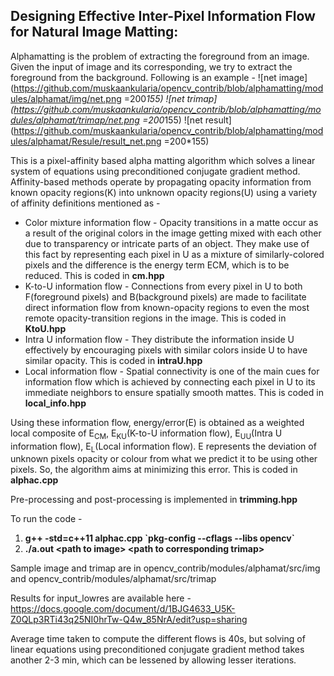 ## Designing Effective Inter-Pixel Information Flow for Natural Image Matting:
Alphamatting is the problem of extracting the foreground from an image. Given the input of image and its corresponding, we try to extract the foreground from the background. Following is an example - 
![net image](https://github.com/muskaankularia/opencv_contrib/blob/alphamatting/modules/alphamat/img/net.png =200*155)
![net trimap](https://github.com/muskaankularia/opencv_contrib/blob/alphamatting/modules/alphamat/trimap/net.png =200*155)
![net result](https://github.com/muskaankularia/opencv_contrib/blob/alphamatting/modules/alphamat/Resule/result_net.png =200*155)


This is a pixel-affinity based alpha matting algorithm which solves a linear system of equations using preconditioned conjugate gradient method. Affinity-based methods operate by propagating opacity information from known opacity regions(K) into unknown opacity regions(U) using a variety of affinity definitions mentioned as -
* Color mixture information flow - Opacity transitions in a matte occur as a result of the original colors in the image getting mixed with each other due to transparency or intricate parts of an object. They make use of this fact by representing each pixel in U as a mixture of similarly-colored pixels and the difference is the energy term ECM,  which is to be reduced. This is coded in **cm.hpp**
* K-to-U information flow - Connections from every pixel in U to both F(foreground pixels) and B(background pixels) are made to facilitate direct information flow from known-opacity regions to even the most remote opacity-transition regions in the image. This is coded in **KtoU.hpp**
* Intra U information flow - They distribute the information inside U effectively by encouraging pixels with similar colors inside U to have similar opacity. This is coded in **intraU.hpp**
* Local information flow - Spatial connectivity is one of the main cues for information flow which is achieved by connecting each pixel in U to its immediate neighbors to ensure spatially smooth mattes. This is coded in **local_info.hpp**

Using these information flow, energy/error(E) is obtained as a weighted local composite of E<sub>CM</sub>, E<sub>KU</sub>(K-to-U information flow), E<sub>UU</sub>(Intra U information flow), E<sub>L</sub>(Local information flow).
E represents the deviation of unknown pixels opacity or colour from what we predict it to be using other pixels. So, the algorithm aims at minimizing this error. This is coded in **alphac.cpp**

Pre-processing and post-processing is implemented in **trimming.hpp**

To run the code -
1. **g++ -std=c++11 alphac.cpp \`pkg-config --cflags --libs opencv\`**
1. **./a.out \<path to image> \<path to corresponding trimap>**

Sample image and trimap are in opencv_contrib/modules/alphamat/src/img and opencv_contrib/modules/alphamat/src/trimap

Results for input_lowres are available here -
https://docs.google.com/document/d/1BJG4633_U5K-Z0QLp3RTi43q25NI0hrTw-Q4w_85NrA/edit?usp=sharing

Average time taken to compute the different flows is 40s, but solving of linear equations using preconditioned conjugate gradient method takes another 2-3 min, which can be lessened by allowing lesser iterations.
